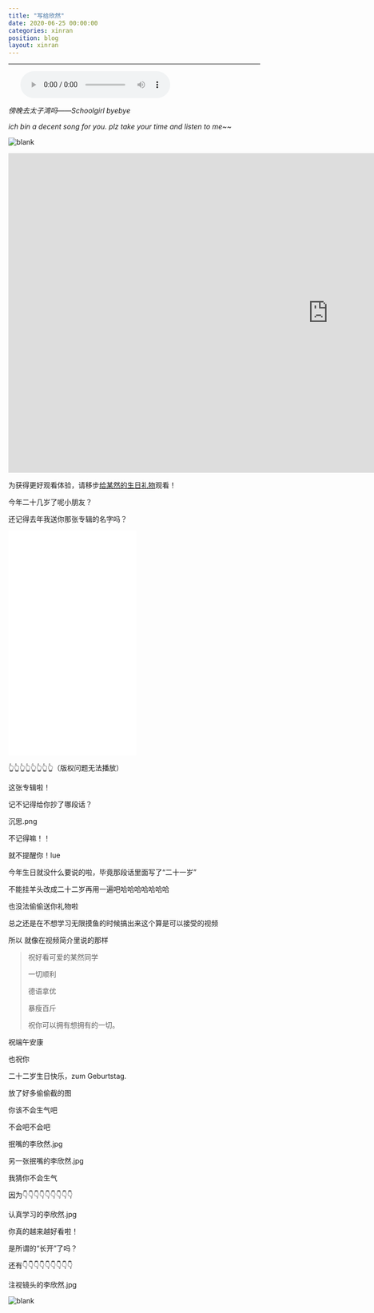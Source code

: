 ```yaml
---
title: "写给欣然"
date: 2020-06-25 00:00:00
categories: xinran
position: blog
layout: xinran
---
```


---

<ul class="list-inline text-center">
<audio controls="controls">
    <source src="http://music.163.com/song/media/outer/url?id=1413368107.mp3" type="audio/ogg">
    <source src="http://music.163.com/song/media/outer/url?id=1413368107.mp3" type="audio/mpeg">
<embed height="50" width="1500" src="http://music.163.com/song/media/outer/url?id=1413368107.mp3" />
</audio>
</ul>

*傍晚去太子湾吗——Schoolgirl byebye*

*ich bin a decent song for you. plz take your time and listen to me~~*

![blank](/assets/img/placeholder.png)

<iframe width="1280" height="640" src="https://www.youtube.com/embed/osWddOhxLOQ" frameborder="0" allow="accelerometer; autoplay; encrypted-media; gyroscope; picture-in-picture" allowfullscreen>
</iframe>

为获得更好观看体验，请移步[给某然的生日礼物](https://www.bilibili.com/video/BV1Mg4y1v7F4/)观看！

今年二十几岁了呢小朋友？

还记得去年我送你那张专辑的名字吗？

<iframe width="256" height="450" src="//music.163.com/outchain/player?type=1&amp;id=34408236&amp;auto=0&amp;height=430" frameborder="0"> </iframe>

👆👆👆👆👆👆👆👆（版权问题无法播放）

这张专辑啦！

记不记得给你抄了哪段话？

沉思.png

不记得嘛！！

就不提醒你！lue

今年生日就没什么要说的啦，毕竟那段话里面写了“二十一岁”

不能挂羊头改成二十二岁再用一遍吧哈哈哈哈哈哈哈

也没法偷偷送你礼物啦

总之还是在不想学习无限摸鱼的时候搞出来这个算是可以接受的视频

所以 就像在视频简介里说的那样

> 祝好看可爱的某然同学
>
> 一切顺利
>
> 德语拿优
>
> 暴瘦百斤
>
>
> 祝你可以拥有想拥有的一切。

祝端午安康

也祝你

二十二岁生日快乐，zum Geburtstag.

放了好多偷偷截的图

你该不会生气吧

不会吧不会吧

抿嘴的李欣然.jpg

另一张抿嘴的李欣然.jpg

我猜你不会生气

因为👇👇👇👇👇👇👇👇👇

认真学习的李欣然.jpg

你真的越来越好看啦！

是所谓的“长开”了吗？

还有👇👇👇👇👇👇👇👇👇

注视镜头的李欣然.jpg

![blank](assets/img/placeholder.png)